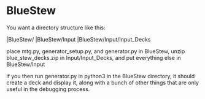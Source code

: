 # BlueStew

You want a directory structure like this:

|BlueStew/
|BlueStew/Input
|BlueStew/Input/Input_Decks

place mtg.py, generator_setup.py, and generator.py in BlueStew, unzip blue_stew_decks.zip in Input/Input_Decks, and put everything else in BlueStew/Input

if you then run generator.py in python3 in the BlueStew directory, it should create a deck and display it, along with a bunch of other things that are only useful in the debugging process.
